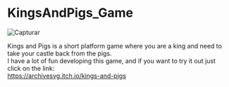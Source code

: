# KingsAndPigs_Game

![Capturar](https://user-images.githubusercontent.com/81108091/141860372-4795920c-56ae-48bd-8ae7-c9a91cfd3a9b.PNG)

Kings and Pigs is a short platform game where you are a king and need to take your castle back from the pigs.  
I have a lot of fun developing this game, and if you want to try it out just click on the link:   
https://archivesvg.itch.io/kings-and-pigs
